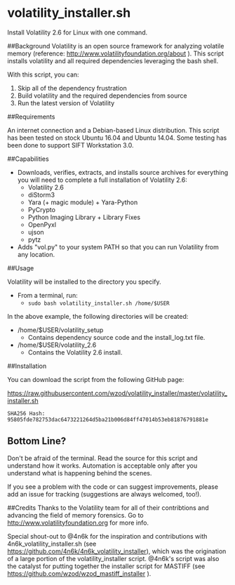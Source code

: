 # volatility_installer.sh

Install Volatility 2.6 for Linux with one command.

##Background
Volatility is an open source framework for analyzing volatile memory (reference: http://www.volatilityfoundation.org/about ). This script installs volatility and all required dependencies leveraging the bash shell.

With this script, you can: 

1. Skip all of the dependency frustration
2. Build volatility and the required dependencies from source
3. Run the latest version of Volatility

##Requirements

An internet connection and a Debian-based Linux distribution. This script has been tested on stock Ubuntu 16.04 and Ubuntu 14.04. Some testing has been done to support SIFT Workstation 3.0.

##Capabilities

* Downloads, verifies, extracts, and installs source archives for everything you will need to complete a full installation of Volatility 2.6:
  * Volatility 2.6
  * diStorm3
  * Yara (+ magic module) + Yara-Python
  * PyCrypto
  * Python Imaging Library + Library Fixes
  * OpenPyxl
  * ujson
  * pytz
* Adds "vol.py" to your system PATH so that you can run Volatility from any location.

##Usage

Volatility will be installed to the directory you specify.

* From a terminal, run: 
  * `sudo bash volatility_installer.sh /home/$USER`

In the above example, the following directories will be created:

* /home/$USER/volatility_setup 
  * Contains dependency source code and the install_log.txt file.
* /home/$USER/volatility_2.6
  * Contains the Volatility 2.6 install.

##Installation

You can download the script from the following GitHub page:

https://raw.githubusercontent.com/wzod/volatility_installer/master/volatility_installer.sh

`SHA256 Hash: 95805fde782753dac6473221264d5ba21b006d84ff47014b53eb81876791881e`

Bottom Line?
------------
Don't be afraid of the terminal. Read the source for this script and understand how it works. Automation is acceptable only after you understand what is happening behind the scenes.

If you see a problem with the code or can suggest improvements, please add an issue for tracking (suggestions are always welcomed, too!).

##Credits
Thanks to the Volatility team for all of their contribtions and advancing the field of memory forensics. Go to http://www.volatilityfoundation.org for more info.

Special shout-out to @4n6k for the inspiration and contributions with 4n6k_volatility_installer.sh (see https://github.com/4n6k/4n6k_volatility_installer), which was the origination of a large portion of the volatility_installer script.  @4n6k's script was also the catalyst for putting together the installer script for MASTIFF (see https://github.com/wzod/wzod_mastiff_installer ).
